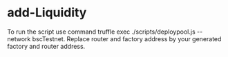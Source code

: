 # add-Liquidity
To run the script use command truffle exec ./scripts/deploypool.js --network bscTestnet. 
Replace router and factory address by your generated factory and router address. 
